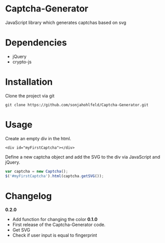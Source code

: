 # Captcha-Generator
JavaScript library which generates captchas based on svg

# Dependencies
- jQuery
- crypto-js

# Installation
Clone the project via git
```
git clone https://github.com/sonjahohlfeld/Captcha-Generator.git
```

# Usage
Create an empty div in the html.
```
<div id="myFirstCaptcha"></div>
```
Define a new captcha object and add the SVG to the div via JavaScript and jQuery.
```javascript
var captcha = new Captcha();
$('#myFirstCaptcha').html(captcha.getSVG());
```
# Changelog
**0.2.0**
 - Add function for changing the color
**0.1.0**
 - First release of the Captcha-Generator code.
 - Get SVG
 - Check if user input is equal to fingerprint
